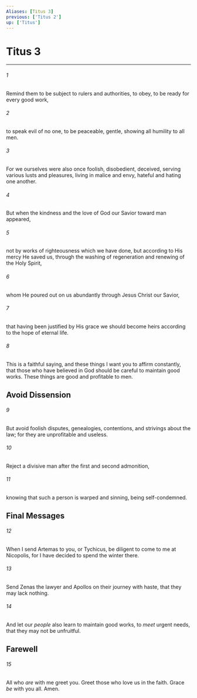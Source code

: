 ```yaml
---
Aliases: [Titus 3]
previous: ['Titus 2']
up: ['Titus']
---
```

# Titus 3

***


###### 1 
Remind them to be subject to rulers and authorities, to obey, to be ready for every good work, 

###### 2 
to speak evil of no one, to be peaceable, gentle, showing all humility to all men. 

###### 3 
For we ourselves were also once foolish, disobedient, deceived, serving various lusts and pleasures, living in malice and envy, hateful and hating one another. 

###### 4 
But when the kindness and the love of God our Savior toward man appeared, 

###### 5 
not by works of righteousness which we have done, but according to His mercy He saved us, through the washing of regeneration and renewing of the Holy Spirit, 

###### 6 
whom He poured out on us abundantly through Jesus Christ our Savior, 

###### 7 
that having been justified by His grace we should become heirs according to the hope of eternal life. 

###### 8 
This is a faithful saying, and these things I want you to affirm constantly, that those who have believed in God should be careful to maintain good works. These things are good and profitable to men.

## Avoid Dissension 

###### 9 
But avoid foolish disputes, genealogies, contentions, and strivings about the law; for they are unprofitable and useless. 

###### 10 
Reject a divisive man after the first and second admonition, 

###### 11 
knowing that such a person is warped and sinning, being self-condemned.

## Final Messages 

###### 12 
When I send Artemas to you, or Tychicus, be diligent to come to me at Nicopolis, for I have decided to spend the winter there. 

###### 13 
Send Zenas the lawyer and Apollos on their journey with haste, that they may lack nothing. 

###### 14 
And let our _people_ also learn to maintain good works, to _meet_ urgent needs, that they may not be unfruitful.

## Farewell 

###### 15 
All who _are_ with me greet you. Greet those who love us in the faith. Grace _be_ with you all. Amen.
